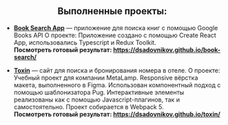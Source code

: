<h2 align="center">Выполненные проекты:</h2>

- [**Book Search App**](https://github.com/dsadovnikov/book-search) — приложение для поиска книг с помощью Google Books API
 О проекте: Приложение создано с помощью Create React App, использовались Typescript и Redux Toolkit. <br />
 **Посмотреть готовый результат: https://dsadovnikov.github.io/book-search/**

- [**Toxin**](https://github.com/dsadovnikov/toxin) — сайт для поиска и бронирования номера в отеле.
 О проекте: Учебный проект для компании MetaLamp. Responsive вёрстка макета, выполненного в Figma. Использован компонентный подход с помощью шаблонизатора Pug.
 Интерактивные элементы реализованы как с помощью Javascript-плагинов, так и самостоятельно. Проект собирается в Webpack 5. <br />
 **Посмотреть готовый результат: https://dsadovnikov.github.io/toxin/**
